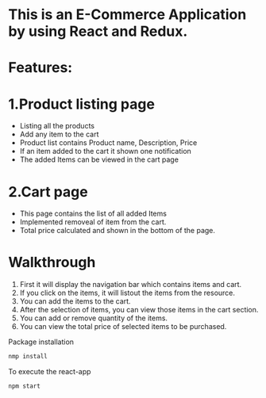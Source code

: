 # This is an E-Commerce Application by using React and Redux.

# Features:

# 1.Product listing page
* Listing all the products
* Add any item to the cart
* Product list contains Product name, Description, Price
* If an item added to the cart it shown one notification
* The added Items can be viewed in the cart page
 
# 2.Cart page
* This page contains the list of all added Items
* Implemented removeal of item from the cart.
* Total price calculated and shown in the bottom of the page.

# Walkthrough 

1. First it will display the navigation bar which contains items and cart.
2. If you click on the items, it will listout the items from the resource.
3. You can add the items to the cart.
4. After the selection of items, you can view those items in the cart section.
5. You can add or remove quantity of the items.
6. You can view the total price of selected items to be purchased.

Package installation
```bash
nmp install
```
To execute the react-app
```bash
npm start
```

 
